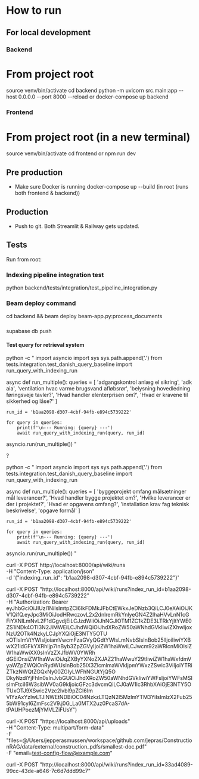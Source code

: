 # How to run

## For local development
### Backend
# From project root
source venv/bin/activate
cd backend
python -m uvicorn src.main:app --host 0.0.0.0 --port 8000 --reload
or
docker-compose up backend

### Frontend
# From project root (in a new terminal)
source venv/bin/activate
cd frontend
or 
npm run dev

## Pre production
- Make sure Docker is running
docker-compose up --build
 (in root (runs both frontend & backend))

## Production
- Push to git. Both Streamlit & Railway gets updated. 

## Tests
Run from root: 

### Indexing pipeline integration test
python backend/tests/integration/test_pipeline_integration.py

### Beam deploy command
cd backend && 
beam deploy beam-app.py:process_documents

### 
supabase db push


#### Test query for retrieval system 
python -c "
import asyncio
import sys
sys.path.append('.')
from tests.integration.test_danish_query_baseline import run_query_with_indexing_run

async def run_multiple():
    queries = [
        'adgangskontrol anlæg el sikring',
        'adk aia',
        'ventilation hvac varme brugsvand afløbsrør',
        'belysning hovedledning  føringsveje tavler?',
        'Hvad handler elenterprisen om?',
        'Hvad er kravene til sikkerhed og låse?'
    ]

    run_id = 'b1aa2098-d307-4cbf-94fb-e894c5739222'

    for query in queries:
        print(f'\n--- Running: {query} ---')
        await run_query_with_indexing_run(query, run_id)

asyncio.run(run_multiple())
"






?

python -c "
import asyncio
import sys
sys.path.append('.')
from tests.integration.test_danish_query_baseline import run_query_with_indexing_run

async def run_multiple():
    queries = [
        'byggeprojekt omfang målsætninger mål leverancer?',
        'Hvad handler bygge projektet om?',
        'Hvilke leverancer er der i projektet?',
        'Hvad er opgavens omfang?',
        'installation krav fag teknisk beskrivelse',
        'opgave formål'
    ]

    run_id = 'b1aa2098-d307-4cbf-94fb-e894c5739222'

    for query in queries:
        print(f'\n--- Running: {query} ---')
        await run_query_with_indexing_run(query, run_id)

asyncio.run(run_multiple())
"

curl -X POST http://localhost:8000/api/wiki/runs \
    -H "Content-Type: application/json" \
    -d '{"indexing_run_id": "b1aa2098-d307-4cbf-94fb-e894c5739222"}'

curl -X POST "http://localhost:8000/api/wiki/runs?index_run_id=b1aa2098-d307-4cbf-94fb-e894c5739222" \
        -H "Authorization: Bearer eyJhbGciOiJIUzI1NiIsImtpZCI6IkFDMkJFbCtEWkxJeDNzb3QiLCJ0eXAiOiJKV1QifQ.eyJpc3MiOiJodHRwczovL2x2dnlremRkYnlyeGN4Z2lhaHVvLnN1cG
      FiYXNlLmNvL2F1dGgvdjEiLCJzdWIiOiJhNGJlOTM1ZC1kZDE3LTRkYjItYWE0ZS1iNDk4OTI3N2JiMWEiLCJhdWQiOiJhdXRoZW50aWNhdGVkIiwiZXhwIjoxNzU2OTk4NzkyLCJpYXQiOjE3NTY5OTU
      xOTIsImVtYWlsIjoiamVwcmFzaGVyQGdtYWlsLmNvbSIsInBob25lIjoiIiwiYXBwX21ldGFkYXRhIjp7InByb3ZpZGVyIjoiZW1haWwiLCJwcm92aWRlcnMiOlsiZW1haWwiXX0sInVzZXJfbWV0YWRh
      dGEiOnsiZW1haWwiOiJqZXByYXNoZXJAZ21haWwuY29tIiwiZW1haWxfdmVyaWZpZWQiOnRydWUsInBob25lX3ZlcmlmaWVkIjpmYWxzZSwic3ViIjoiYTRiZTkzNWQtZGQxNy00ZGIyLWFhNGUtYjQ5O
      DkyNzdiYjFhIn0sInJvbGUiOiJhdXRoZW50aWNhdGVkIiwiYWFsIjoiYWFsMSIsImFtciI6W3sibWV0aG9kIjoicGFzc3dvcmQiLCJ0aW1lc3RhbXAiOjE3NTY5OTUxOTJ9XSwic2Vzc2lvbl9pZCI6Im
      VlYzAxYzIwLTJlNWEtNDBiOC04NzkzLTQzN2I5MzlmYTM3YiIsImlzX2Fub255bW91cyI6ZmFsc2V9.j0G_La0MTX2uz0PcaS7dA-tPAUHPoezMjYMVLZiFUsY")


curl -X POST "https://localhost:8000/api/uploads" \
    -H "Content-Type: multipart/form-data" \
    -F "files=@/Users/jepperasmussen/workspace/github.com/jepras/ConstructionRAG/data/external/construction_pdfs/smallest-doc.pdf" \
    -F "email=test-config-flow@example.com"

    
curl -X POST "http://localhost:8000/api/wiki/runs?index_run_id=33ad4089-99cc-43de-a646-7c6d7ddd99c7"